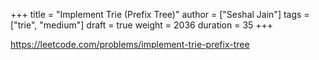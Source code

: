 +++
title = "Implement Trie (Prefix Tree)"
author = ["Seshal Jain"]
tags = ["trie", "medium"]
draft = true
weight = 2036
duration = 35
+++

<https://leetcode.com/problems/implement-trie-prefix-tree>

